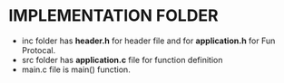 # IMPLEMENTATION FOLDER
- inc folder has **header.h** for header file and for **application.h** for Fun Protocal.
- src folder has **application.c** file for function definition
- main.c file is main() function.
